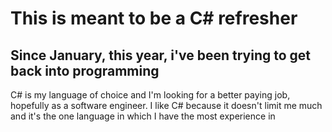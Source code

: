 # This is meant to be a C# refresher

## Since January, this year, i've been trying to get back into programming
C# is my language of choice and I'm looking for a better paying job, hopefully as a software engineer.
I like C# because it doesn't limit me much and it's the one language in which I have the most experience in
